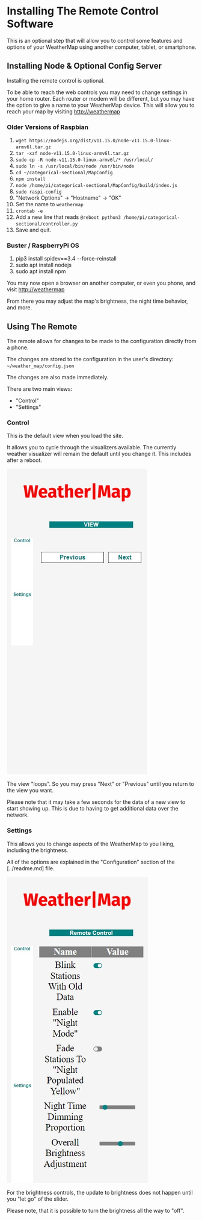 # Installing The Remote Control Software

This is an optional step that will allow you to control some features and options of your WeatherMap using another computer, tablet, or smartphone.

## Installing Node & Optional Config Server

Installing the remote control is optional.

To be able to reach the web controls you may need to change settings in your home router. Each router or modem will be different, but you may have the option to give a name to your WeatherMap device. This will allow you to reach your map by visiting <http://weathermap>

### Older Versions of Raspbian

1. `wget https://nodejs.org/dist/v11.15.0/node-v11.15.0-linux-armv6l.tar.gz`
2. `tar -xzf node-v11.15.0-linux-armv6l.tar.gz`
3. `sudo cp -R node-v11.15.0-linux-armv6l/* /usr/local/`
4. `sudo ln -s /usr/local/bin/node /usr/bin/node`
5. `cd ~/categorical-sectional/MapConfig`
6. `npm install`
7. `node /home/pi/categorical-sectional/MapConfig/build/index.js`
8. `sudo raspi-config`
9. "Network Options" -> "Hostname" -> "OK"
10. Set the name to `weathermap`
11. `crontab -e`
12. Add a new line that reads `@reboot python3 /home/pi/categorical-sectional/controller.py`
13. Save and quit.

### Buster / RaspberryPi OS

1. pip3 install spidev==3.4 --force-reinstall
2. sudo apt install nodejs
3. sudo apt install npm

You may now open a browser on another computer, or even you phone, and visit <http://weathermap>

From there you may adjust the map's brightness, the night time behavior, and more.

## Using The Remote

The remote allows for changes to be made to the configuration directly from a phone.

The changes are stored to the configuration in the user's directory: `~/weather_map/config.json`

The changes are also made immediately.

There are two main views:

- "Control"
- "Settings"

### Control

This is the default view when you load the site.

It allows you to cycle through the visualizers available. The currently weather visualizer will remain the default until you change it. This includes after a reboot.

![Remote Control for Visualizer](./remote_views.jpg)

The view "loops". So you may press "Next" or "Previous" until you return to the view you want.

Please note that it may take a few seconds for the data of a new view to start showing up. This is due to having to get additional data over the network.

### Settings

This allows you to change aspects of the WeatherMap to you liking, including the brightness.

All of the options are explained in the "Configuration" section of the [../readme.md] file.

![Remote Control for Settings](./remote_settings.jpg)

For the brightness controls, the update to brightness does not happen until you "let go" of the slider.

Please note, that it is possible to turn the brightness all the way to "off".
